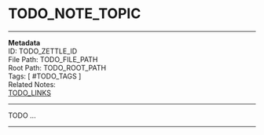 # TODO_NOTE_TOPIC  
---
**Metadata**  
ID: TODO_ZETTLE_ID  
File Path: TODO_FILE_PATH  
Root Path: TODO_ROOT_PATH  
Tags: [ #TODO_TAGS ]  
Related Notes:  
[TODO_LINKS](.)  

---
 
TODO ...

---

[TODO_REFERENCE]: . (TODO_REFERENCE_INFO)
